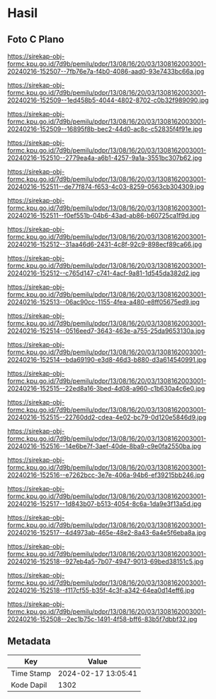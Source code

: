 # Hasil

## Foto C Plano

https://sirekap-obj-formc.kpu.go.id/7d9b/pemilu/pdpr/13/08/16/20/03/1308162003001-20240216-152507--7fb76e7a-f4b0-4086-aad0-93e7433bc66a.jpg

https://sirekap-obj-formc.kpu.go.id/7d9b/pemilu/pdpr/13/08/16/20/03/1308162003001-20240216-152509--1ed458b5-4044-4802-8702-c0b32f989090.jpg

https://sirekap-obj-formc.kpu.go.id/7d9b/pemilu/pdpr/13/08/16/20/03/1308162003001-20240216-152509--16895f8b-bec2-44d0-ac8c-c52835f4f91e.jpg

https://sirekap-obj-formc.kpu.go.id/7d9b/pemilu/pdpr/13/08/16/20/03/1308162003001-20240216-152510--2779ea4a-a6b1-4257-9a1a-3551bc307b62.jpg

https://sirekap-obj-formc.kpu.go.id/7d9b/pemilu/pdpr/13/08/16/20/03/1308162003001-20240216-152511--de77f874-f653-4c03-8259-0563cb304309.jpg

https://sirekap-obj-formc.kpu.go.id/7d9b/pemilu/pdpr/13/08/16/20/03/1308162003001-20240216-152511--f0ef551b-04b6-43ad-ab86-b60725ca1f9d.jpg

https://sirekap-obj-formc.kpu.go.id/7d9b/pemilu/pdpr/13/08/16/20/03/1308162003001-20240216-152512--31aa46d6-2431-4c8f-92c9-898ecf89ca66.jpg

https://sirekap-obj-formc.kpu.go.id/7d9b/pemilu/pdpr/13/08/16/20/03/1308162003001-20240216-152512--c765d147-c741-4acf-9a81-1d545da382d2.jpg

https://sirekap-obj-formc.kpu.go.id/7d9b/pemilu/pdpr/13/08/16/20/03/1308162003001-20240216-152513--06ac90cc-1155-4fea-a480-e8ff05675ed9.jpg

https://sirekap-obj-formc.kpu.go.id/7d9b/pemilu/pdpr/13/08/16/20/03/1308162003001-20240216-152514--0516eed7-3643-463e-a755-25da9653130a.jpg

https://sirekap-obj-formc.kpu.go.id/7d9b/pemilu/pdpr/13/08/16/20/03/1308162003001-20240216-152514--bda69190-e3d8-46d3-b880-d3a614540991.jpg

https://sirekap-obj-formc.kpu.go.id/7d9b/pemilu/pdpr/13/08/16/20/03/1308162003001-20240216-152515--22ed8a16-3bed-4d08-a960-c1b630a4c6e0.jpg

https://sirekap-obj-formc.kpu.go.id/7d9b/pemilu/pdpr/13/08/16/20/03/1308162003001-20240216-152515--22760dd2-cdea-4e02-bc79-0d120e5846d9.jpg

https://sirekap-obj-formc.kpu.go.id/7d9b/pemilu/pdpr/13/08/16/20/03/1308162003001-20240216-152516--14e6be7f-3aef-40de-8ba9-c9e0fa2550ba.jpg

https://sirekap-obj-formc.kpu.go.id/7d9b/pemilu/pdpr/13/08/16/20/03/1308162003001-20240216-152516--e7262bcc-3e7e-406a-94b6-ef39215bb246.jpg

https://sirekap-obj-formc.kpu.go.id/7d9b/pemilu/pdpr/13/08/16/20/03/1308162003001-20240216-152517--1d843b07-b513-4054-8c6a-1da9e3f13a5d.jpg

https://sirekap-obj-formc.kpu.go.id/7d9b/pemilu/pdpr/13/08/16/20/03/1308162003001-20240216-152517--4d4973ab-465e-48e2-8a43-6a4e5f6eba8a.jpg

https://sirekap-obj-formc.kpu.go.id/7d9b/pemilu/pdpr/13/08/16/20/03/1308162003001-20240216-152518--927eb4a5-7b07-4947-9013-69bed38151c5.jpg

https://sirekap-obj-formc.kpu.go.id/7d9b/pemilu/pdpr/13/08/16/20/03/1308162003001-20240216-152518--f117cf55-b35f-4c3f-a342-64ea0d14eff6.jpg

https://sirekap-obj-formc.kpu.go.id/7d9b/pemilu/pdpr/13/08/16/20/03/1308162003001-20240216-152508--2ec1b75c-1491-4f58-bff6-83b5f7dbbf32.jpg


## Metadata

| Key        | Value               |
| ---------- | ------------------- |
| Time Stamp | 2024-02-17 13:05:41 |
| Kode Dapil | 1302                |



